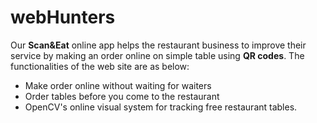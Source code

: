 # webHunters
Our **Scan&Eat** online app helps the restaurant business to improve their service by making an order online on simple table using **QR codes**.
The functionalities of the web site are as below:

* Make order online without waiting for waiters
* Order tables before you come to the restaurant
* OpenCV's online visual system for tracking free restaurant tables.
